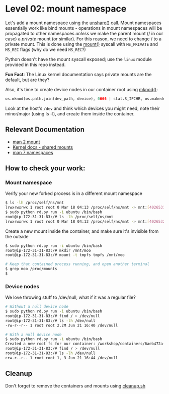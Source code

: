 # Level 02: mount namespace

Let's add a mount namespace using the [unshare()](https://rawgit.com/Fewbytes/rubber-docker/master/docs/linux/index.html#linux.unshare) call.
Mount namespaces essentially work like bind mounts - operations in mount namespaces will be propagated to other namespaces _unless_ we make the parent mount (/ in our case) a _private_ mount (or similar).
For this reason, we need to change / to a private mount.
This is done using the [mount()](https://rawgit.com/Fewbytes/rubber-docker/master/docs/linux/index.html#linux.mount) syscall with `MS_PRIVATE` and `MS_REC` flags (why do we need `MS_REC`?)

Python doesn't have the mount syscall exposed; use the `linux` module provided in this repo instead.

**Fun Fact**: The Linux kernel documentation says private mounts are the default, but are they?

Also, it's time to create device nodes in our container root using [mknod()](https://docs.python.org/2/library/os.html#os.mknod):

```python
os.mknod(os.path.join(dev_path, device), 0666 | stat.S_IFCHR, os.makedev(major, minor))
```

Look at the host's `/dev` and think which devices you might need, note their minor/major (using ls -l), and create them inside the container.

## Relevant Documentation

- [man 2 mount](http://man7.org/linux/man-pages/man2/mount.2.html)
- [Kernel docs - shared mounts](https://www.kernel.org/doc/Documentation/filesystems/sharedsubtree.txt)
- [man 7 namespaces](http://man7.org/linux/man-pages/man7/namespaces.7.html)

## How to check your work:

### Mount namespace

Verify your new forked process is in a different mount namespace

```bash
$ ls -lh /proc/self/ns/mnt
lrwxrwxrwx 1 root root 0 Mar 18 04:13 /proc/self/ns/mnt -> mnt:[4026531840]
$ sudo python rd.py run -i ubuntu /bin/bash
root@ip-172-31-31-83:/# ls -lh /proc/self/ns/mnt
lrwxrwxrwx 1 root root 0 Mar 18 04:13 /proc/self/ns/mnt -> mnt:[4026532139]
```

Create a new mount inside the container, and make sure it's invisible from the outside

```bash
$ sudo python rd.py run -i ubuntu /bin/bash
root@ip-172-31-31-83:/# mkdir /mnt/moo
root@ip-172-31-31-83:/# mount -t tmpfs tmpfs /mnt/moo

# Keep that contained process running, and open another terminal
$ grep moo /proc/mounts
$
```

### Device nodes

We love throwing stuff to /dev/null, what if it was a regular file?

```bash
# Without a null device node
$ sudo python rd.py run -i ubuntu /bin/bash
root@ip-172-31-31-83:/# find / > /dev/null
root@ip-172-31-31-83:/# ls -lh /dev/null
-rw-r--r-- 1 root root 2.2M Jun 21 16:40 /dev/null

# With a null device node
$ sudo python rd.py run -i ubuntu /bin/bash
Created a new root fs for our container: /workshop/containers/6aeb472a-94da-42f3-a004-f5809367327b/rootfs
root@ip-172-31-31-83:/# find / > /dev/null
root@ip-172-31-31-83:/# ls -lh /dev/null
crw-r--r-- 1 root root 1, 3 Jun 21 16:44 /dev/null
```

## Cleanup

Don't forget to remove the containers and mounts using [cleanup.sh](../cleanup.sh)
